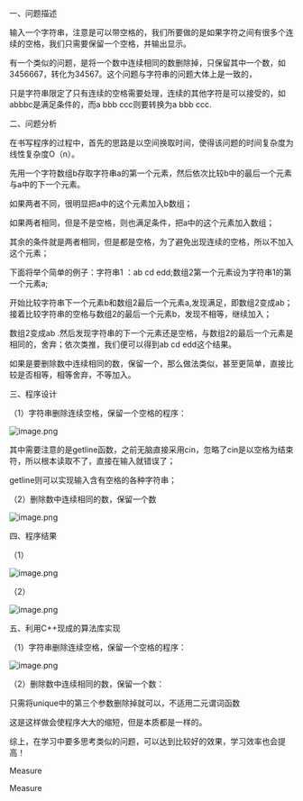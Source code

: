 一、问题描述

输入一个字符串，注意是可以带空格的，我们所要做的是如果字符之间有很多个连续的空格，我们只需要保留一个空格，并输出显示。

有一个类似的问题，是将一个数中连续相同的数删除掉，只保留其中一个数，如3456667，转化为34567。这个问题与字符串的问题大体上是一致的，

只是字符串限定了只有连续的空格需要处理，连续的其他字符是可以接受的，如abbbc是满足条件的，而a   bbb   ccc则要转换为a bbb ccc.

二、问题分析

在书写程序的过程中，首先的思路是以空间换取时间，使得该问题的时间复杂度为线性复杂度O（n）。

先用一个字符数组b存取字符串a的第一个元素，然后依次比较b中的最后一个元素与a中的下一个元素。

如果两者不同，很明显把a中的这个元素加入b数组；

如果两者相同，但是不是空格，则也满足条件，把a中的这个元素加入数组；

其余的条件就是两者相同，但是都是空格，为了避免出现连续的空格，所以不加入这个元素；

下面将举个简单的例子：字符串1 ：ab   cd   edd;数组2第一个元素设为字符串1的第一个元素a;

开始比较字符串下一个元素b和数组2最后一个元素a,发现满足，即数组2变成ab；接着比较字符串的空格与数组2的最后一个元素b，发现不相等，继续加入；

数组2变成ab .然后发现字符串的下一个元素还是空格，与数组2的最后一个元素是相同的，舍弃；依次类推，我们便可以得到ab cd edd这个结果。

如果是要删除数中连续相同的数，保留一个，那么做法类似，甚至更简单，直接比较是否相等，相等舍弃，不等加入。

三、程序设计

（1）字符串删除连续空格，保留一个空格的程序：

![image.png](https://cdn.nlark.com/yuque/0/2020/png/2402403/1598271278977-5a2cf2bb-3c4f-437b-a266-a4555dc0b773.png)

其中需要注意的是getline函数，之前无脑直接采用cin，忽略了cin是以空格为结束符，所以根本读取不了，直接在输入就错误了；

getline则可以实现输入含有空格的各种字符串；

（2）删除数中连续相同的数，保留一个数

![image.png](https://cdn.nlark.com/yuque/0/2020/png/2402403/1598271279048-6bc1d0ad-42b9-4548-a33a-f977e4e994d4.png)

四、程序结果

（1）

![image.png](https://cdn.nlark.com/yuque/0/2020/png/2402403/1598271279050-f442ccf2-5fa6-4ea1-890b-0ef9386fc086.png)

（2）

![image.png](https://cdn.nlark.com/yuque/0/2020/png/2402403/1598271279019-68249b90-53b2-4743-8338-e8e63038052d.png)

五、利用C++现成的算法库实现

（1）字符串删除连续空格，保留一个空格的程序：

![image.png](https://cdn.nlark.com/yuque/0/2020/png/2402403/1598271279008-69c29e20-25aa-4c64-b4d8-ec10617f214d.png)

（2）删除数中连续相同的数，保留一个数：

只需将unique中的第三个参数删除掉就可以，不适用二元谓词函数

这是这样做会使程序大大的缩短，但是本质都是一样的。

综上，在学习中要多思考类似的问题，可以达到比较好的效果，学习效率也会提高！

Measure

Measure